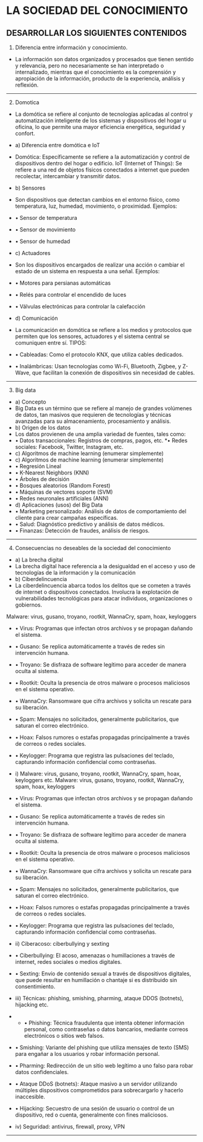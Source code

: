 #  LA SOCIEDAD DEL CONOCIMIENTO
## DESARROLLAR LOS SIGUIENTES CONTENIDOS

1) Diferencia entre información y conocimiento.
* La información son datos organizados y procesados que tienen sentido y relevancia, pero no necesariamente se han interpretado o internalizado, mientras que el conocimiento es la comprensión y apropiación de la información, producto de la experiencia, análisis y reflexión.
***
2) Domotica
* La domótica se refiere al conjunto de tecnologías aplicadas al control y automatización inteligente de los sistemas y dispositivos del hogar u oficina, lo que permite una mayor eficiencia energética, seguridad y confort.
* a) Diferencia entre domótica e IoT
* Domótica: Específicamente se refiere a la automatización y control de dispositivos dentro del hogar o edificio.
IoT (Internet of Things): Se refiere a una red de objetos físicos conectados a internet que pueden recolectar, intercambiar y transmitir datos.
* b) Sensores
* Son dispositivos que detectan cambios en el entorno físico, como temperatura, luz, humedad, movimiento, o proximidad. 
Ejemplos:
* •	Sensor de temperatura
* •	Sensor de movimiento
* •	Sensor de humedad

* c) Actuadores
* Son los dispositivos encargados de realizar una acción o cambiar el estado de un sistema en respuesta a una señal.
Ejemplos:
* •	Motores para persianas automáticas
* •	Relés para controlar el encendido de luces
* •	Válvulas electrónicas para controlar la calefacción

* d) Comunicación
* La comunicación en domótica se refiere a los medios y protocolos que permiten que los sensores, actuadores y el sistema central se comuniquen entre sí. 
TIPOS:
* •  Cableadas: Como el protocolo KNX, que utiliza cables dedicados.
* •  Inalámbricas: Usan tecnologías como Wi-Fi, Bluetooth, Zigbee, y Z-Wave, que facilitan la conexión de dispositivos sin necesidad de cables.

***
3) Big data
* a) Concepto
* Big Data es un término que se refiere al manejo de grandes volúmenes de datos, tan masivos que requieren de tecnologías y técnicas avanzadas para su almacenamiento, procesamiento y análisis.
* b) Origen de los datos
* Los datos provienen de una amplia variedad de fuentes, tales como:
* •	Datos transaccionales: Registros de compras, pagos, etc.
*•	Redes sociales: Facebook, Twitter, Instagram, etc.
* c) Algoritmos de machine learning (enumerar simplemente)
* c) Algoritmos de machine learning (enumerar simplemente)
* •	Regresión Lineal
* •	K-Nearest Neighbors (KNN)
* •	Árboles de decisión
* •	Bosques aleatorios (Random Forest)
* •	Máquinas de vectores soporte (SVM)
* •	Redes neuronales artificiales (ANN)
* d) Aplicaciones (usos) del Big Data
* •	Marketing personalizado: Análisis de datos de comportamiento del cliente para crear campañas específicas.
* •	Salud: Diagnóstico predictivo y análisis de datos médicos.
* •	Finanzas: Detección de fraudes, análisis de riesgos.

 ***
4) Consecuencias no deseables de la sociedad del conocimiento
* a) La brecha digital
* La brecha digital hace referencia a la desigualdad en el acceso y uso de tecnologías de la información y la comunicación 
* b) Ciberdelincuencia
* La ciberdelincuencia abarca todos los delitos que se cometen a través de internet o dispositivos conectados. Involucra la explotación de vulnerabilidades tecnológicas para atacar individuos, organizaciones o gobiernos.

Malware: virus, gusano, troyano, rootkit, WannaCry, spam, hoax, keyloggers
* •	Virus: Programas que infectan otros archivos y se propagan dañando el sistema.
* •	Gusano: Se replica automáticamente a través de redes sin intervención humana.
* •	Troyano: Se disfraza de software legítimo para acceder de manera oculta al sistema.
* •	Rootkit: Oculta la presencia de otros malware o procesos maliciosos en el sistema operativo.
* •	WannaCry: Ransomware que cifra archivos y solicita un rescate para su liberación.
* •	Spam: Mensajes no solicitados, generalmente publicitarios, que saturan el correo electrónico.
* •	Hoax: Falsos rumores o estafas propagadas principalmente a través de correos o redes sociales.
* •	Keylogger: Programa que registra las pulsaciones del teclado, capturando información confidencial como contraseñas.

* i) Malware: virus, gusano, troyano, rootkit, WannaCry, spam, hoax, keyloggers etc.
Malware: virus, gusano, troyano, rootkit, WannaCry, spam, hoax, keyloggers
* •	Virus: Programas que infectan otros archivos y se propagan dañando el sistema.
* •	Gusano: Se replica automáticamente a través de redes sin intervención humana.
* •	Troyano: Se disfraza de software legítimo para acceder de manera oculta al sistema.
* •	Rootkit: Oculta la presencia de otros malware o procesos maliciosos en el sistema operativo.
* •	WannaCry: Ransomware que cifra archivos y solicita un rescate para su liberación.
* •	Spam: Mensajes no solicitados, generalmente publicitarios, que saturan el correo electrónico.
* •	Hoax: Falsos rumores o estafas propagadas principalmente a través de correos o redes sociales.
* •	Keylogger: Programa que registra las pulsaciones del teclado, capturando información confidencial como contraseñas.

* ii) Ciberacoso: ciberbullying y sexting
* •	Ciberbullying: El acoso, amenazas o humillaciones a través de internet, redes sociales o medios digitales.
* •	Sexting: Envío de contenido sexual a través de dispositivos digitales, que puede resultar en humillación o chantaje si es distribuido sin consentimiento.

* iii) Técnicas: phishing, smishing, pharming, ataque DDOS (botnets), hijacking etc.
* * •	Phishing: Técnica fraudulenta que intenta obtener información personal, como contraseñas o datos bancarios, mediante correos electrónicos o sitios web falsos.
* •	Smishing: Variante del phishing que utiliza mensajes de texto (SMS) para engañar a los usuarios y robar información personal.
* •	Pharming: Redirección de un sitio web legítimo a uno falso para robar datos confidenciales.
* •	Ataque DDoS (botnets): Ataque masivo a un servidor utilizando múltiples dispositivos comprometidos para sobrecargarlo y hacerlo inaccesible.
* •	Hijacking: Secuestro de una sesión de usuario o control de un dispositivo, red o cuenta, generalmente con fines maliciosos.
* iv) Seguridad: antivirus, firewall, proxy, VPN

***
